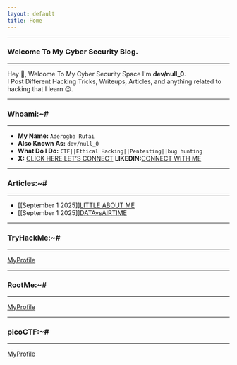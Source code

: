 ```yaml
---
layout: default
title: Home 
---
```


* * *
### Welcome To My Cyber Security Blog.
* * *

Hey 👋, Welcome To My Cyber Security Space I'm **dev/null_0**.  
I Post Different Hacking Tricks, Writeups, Articles, and anything related to hacking that I learn 😉. 

* * *
### Whoami:~#
* * *

- **My Name:**    `Aderogba Rufai`
- **Also Known As:** `dev/null_0`
- **What Do I Do:**  `CTF||Ethical Hacking||Pentesting||bug hunting`
- **X:** [CLICK HERE LET’S CONNECT](https://x.com/Ru50566Rufai?t=XNUgBNbyiW_uEPnyVSW7Qg&s=09)
**LIKEDIN:**[CONNECT WITH ME](https://www.linkedin.com/in/aderogba-rufai-732435335?utm_source=share&utm_campaign=share_via&utm_content=profile&utm_medium=android_app)

* * *
### **Articles:~#**
* * *
- [[September 1 2025]][LITTLE ABOUT ME](https://Rufyty.github.io/posts/articles/MyBiography)
-  [[September 1 2025]][DATAvsAIRTIME](https://Rufyty.github.io/posts/articles/InternetNetwork)


* * *
### **TryHackMe:~#**
* * *
[MyProfile](https://tryhackme.com/p/rufai1)

* * *
### **RootMe:~#**
* * *
[MyProfile](https://www.root-me.org/blackhole_null?lang=en)
* * *
### **picoCTF:~#**
* * *
[MyProfile](https://play.picoctf.org/users/wale001)



